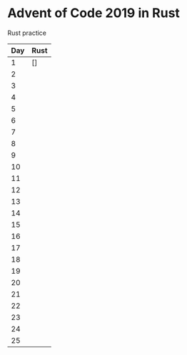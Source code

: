 # Advent of Code 2019 in Rust

Rust practice



| Day  | Rust                         |
| ---- | ---------------------------- |
| 1    | [] |
| 2    |  |
| 3    |  |
| 4    |  |
| 5    |  |
| 6    |  |
| 7    |  |
| 8    |  |
| 9    |  |
| 10   |  |
| 11   |  |
| 12   |  |
| 13   |  |
| 14   |  |
| 15   |  |
| 16   |  |
| 17   |  |
| 18   |  |
| 19   |  |
| 20   |  |
| 21   |  |
| 22   |  |
| 23   |  |
| 24   |  |
| 25   |  |
